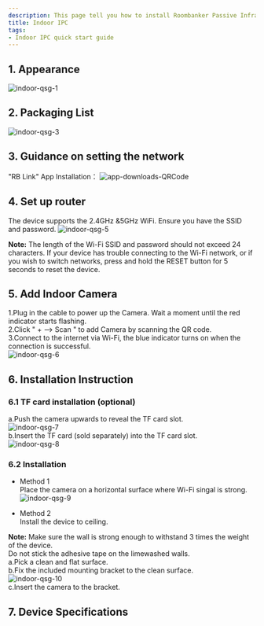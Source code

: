 ```yaml
---
description: This page tell you how to install Roombanker Passive Infrared Motion Detector, and how to add it into the security alarm and home automation system in order to quickly use it.
title: Indoor IPC
tags:
- Indoor IPC quick start guide
---
```



## 1. Appearance
![indoor-qsg-1](https://dusunprj.oss-us-west-1.aliyuncs.com/RBGW/pic/indoor-ipc/qsg/indoor-qsg-1.png)


## 2. Packaging List

![indoor-qsg-3](https://dusunprj.oss-us-west-1.aliyuncs.com/RBGW/pic/indoor-ipc/qsg/indoor-qsg-3.png)


## 3. Guidance on setting the network
"RB Link" App Installation：
![app-downloads-QRCode](https://dusunprj.oss-us-west-1.aliyuncs.com/RBGW/pic/app-downloads-QRCode.png)

## 4. Set up router

The device supports the 2.4GHz &5GHz WiFi.
Ensure you have the SSID and password.
![indoor-qsg-5](https://dusunprj.oss-us-west-1.aliyuncs.com/RBGW/pic/indoor-ipc/qsg/indoor-qsg-5.png)

**Note:** 
The length of the Wi-Fi SSID and password should not exceed 24 characters.
If your device has trouble connecting to the Wi-Fi network, or if you wish to switch networks, press and hold the RESET button for 5 seconds to reset the device.<br>

## 5. Add Indoor Camera

1.Plug in the cable to power up the Camera. Wait a moment until the red indicator starts flashing.<br>
2.Click " + --> Scan " to add Camera by scanning the QR code.<br>
3.Connect to the internet via Wi-Fi, the blue indicator turns on when the connection is successful.<br>
![indoor-qsg-6](https://dusunprj.oss-us-west-1.aliyuncs.com/RBGW/pic/indoor-ipc/qsg/indoor-qsg-6.png)<br>

## 6. Installation Instruction
### 6.1 TF card installation (optional)

a.Push the camera upwards to reveal the TF card slot.<br>
![indoor-qsg-7](https://dusunprj.oss-us-west-1.aliyuncs.com/RBGW/pic/indoor-ipc/qsg/indoor-qsg-7.png)<br>
b.Insert the TF card (sold separately) into the TF card slot.<br>
![indoor-qsg-8](https://dusunprj.oss-us-west-1.aliyuncs.com/RBGW/pic/indoor-ipc/qsg/indoor-qsg-8.png)<br>

### 6.2 Installation

- Method 1<br>
Place the camera on a horizontal surface where Wi-Fi singal is strong.<br>
![indoor-qsg-9](https://dusunprj.oss-us-west-1.aliyuncs.com/RBGW/pic/indoor-ipc/qsg/indoor-qsg-9.png)<br>

- Method 2<br>
Install the device to ceiling.<br>

**Note:** Make sure the wall is strong enough to withstand 3 times the weight of the device.<br>
Do not stick the adhesive tape on the limewashed walls.<br>
a.Pick a clean and flat surface.<br>
b.Fix the included mounting bracket to the clean surface.<br>
![indoor-qsg-10](https://dusunprj.oss-us-west-1.aliyuncs.com/RBGW/pic/indoor-ipc/qsg/indoor-qsg-10.png)<br>
c.Insert the camera to the bracket.<br>

## 7. Device Specifications



